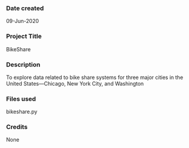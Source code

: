 ### Date created
09-Jun-2020

### Project Title
BikeShare

### Description
To explore data related to bike share systems for three major cities in the United States—Chicago, New York City, and Washington

### Files used
bikeshare.py

### Credits
None


